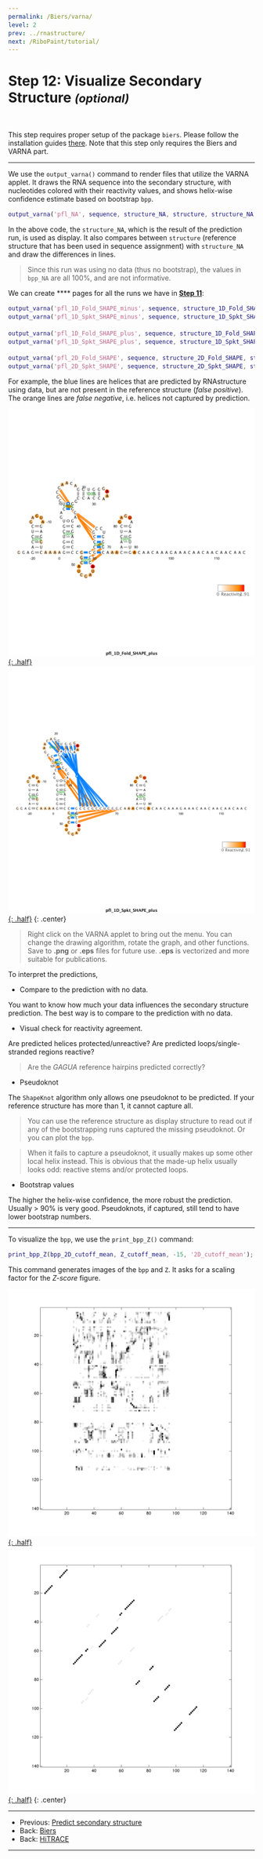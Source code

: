 ```yaml
---
permalink: /Biers/varna/
level: 2
prev: ../rnastructure/
next: /RiboPaint/tutorial/
---
```


# Step 12: Visualize Secondary Structure _<small>(optional)</small>_

<br/>

This step requires proper setup of the package `biers`. Please follow the installation guides [there](/Biers/install). Note that this step only requires the Biers and VARNA part.

<hr/>

We use the `output_varna()` command to render files that utilize the VARNA applet. It draws the RNA sequence into the secondary structure, with nucleotides colored with their reactivity values, and shows helix-wise confidence estimate based on bootstrap `bpp`.

```matlab
output_varna('pfl_NA', sequence, structure_NA, structure, structure_NA, offset, [], [], [], bpp_NA);
```

In the above code, the `structure_NA`, which is the result of the prediction run, is used as display. It also compares between `structure` (reference structure that has been used in sequence assignment) with `structure_NA` and draw the differences in lines. 

> Since this run was using no data (thus no bootstrap), the values in `bpp_NA` are all 100%, and are not informative.

We can create **** pages for all the runs we have in [**Step 11**](../rnastructure/):

```matlab
output_varna('pfl_1D_Fold_SHAPE_minus', sequence, structure_1D_Fold_SHAPE_minus, structure, structure_1D_Fold_SHAPE_minus, offset, [], [], [d_SHAPE_minus; zeros(20, 1)], bpp_1D_Fold_SHAPE_minus);
output_varna('pfl_1D_Spkt_SHAPE_minus', sequence, structure_1D_Spkt_SHAPE_minus, structure, structure_1D_Spkt_SHAPE_minus, offset, [], [], [d_SHAPE_minus; zeros(20, 1)], bpp_1D_Spkt_SHAPE_minus);

output_varna('pfl_1D_Fold_SHAPE_plus', sequence, structure_1D_Fold_SHAPE_plus, structure, structure_1D_Fold_SHAPE_plus, offset, [], [], [d_SHAPE_plus; zeros(20, 1)], bpp_1D_Fold_SHAPE_plus);
output_varna('pfl_1D_Spkt_SHAPE_plus', sequence, structure_1D_Spkt_SHAPE_plus, structure, structure_1D_Spkt_SHAPE_plus, offset, [], [], [d_SHAPE_plus; zeros(20, 1)], bpp_1D_Spkt_SHAPE_plus);

output_varna('pfl_2D_Fold_SHAPE', sequence, structure_2D_Fold_SHAPE, structure, structure_2D_Fold_SHAPE, offset, [], [], [], bpp_2D_Fold_SHAPE);
output_varna('pfl_2D_Spkt_SHAPE', sequence, structure_2D_Spkt_SHAPE, structure, structure_2D_Spkt_SHAPE, offset, [], [], [], bpp_2D_Spkt_SHAPE);
```

For example, the blue lines are helices that are predicted by RNAstructure using data, but are not present in the reference structure (_false positive_). The orange lines are _false negative_, i.e. helices not captured by prediction.

[![output_varna Figure Fold SHAPE 1D plus](/repos/biers/res/pfl_1D_pred_Fold_SHAPE_plus.png "output_varna Figure Fold SHAPE 1D plus"){: .half}](/repos/biers/res/pfl_1D_pred_Fold_SHAPE_plus.png)
[![output_varna Figure ShapeKnot SHAPE 1D plus](/repos/biers/res/pfl_1D_pred_Spkt_SHAPE_plus.png "output_varna Figure ShapeKnot SHAPE 1D plus"){: .half}](/repos/biers/res/pfl_1D_pred_Spkt_SHAPE_plus.png)
{: .center}

> Right click on the VARNA applet to bring out the menu. You can change the drawing algorithm, rotate the graph, and other functions. Save to **.png** or **.eps** files for future use. **.eps** is vectorized and more suitable for publications.

To interpret the predictions,

* Compare to the prediction with no data.

You want to know how much your data influences the secondary structure prediction. The best way is to compare to the prediction with no data.

* Visual check for reactivity agreement.

Are predicted helices protected/unreactive? Are predicted loops/single-stranded regions reactive? 

> Are the _GAGUA_ reference hairpins predicted correctly?

* Pseudoknot

The `ShapeKnot` algorithm only allows one pseudoknot to be predicted. If your reference structure has more than 1, it cannot capture all. 

> You can use the reference structure as display structure to read out if any of the bootstrapping runs captured the missing pseudoknot. Or you can plot the `bpp`.

> When it fails to capture a pseudoknot, it usually makes up some other local helix instead. This is obvious that the made-up helix usually looks odd: reactive stems and/or protected loops.

* Bootstrap values

The higher the helix-wise confidence, the more robust the prediction. Usually > 90% is very good. Pseudoknots, if captured, still tend to have lower bootstrap numbers.

<hr/>

To visualize the `bpp`, we use the `print_bpp_Z()` command:

```matlab
print_bpp_Z(bpp_2D_cutoff_mean, Z_cutoff_mean, -15, '2D_cutoff_mean');
```

This command generates images of the `bpp` and `Z`. It asks for a scaling factor for the _Z-score_ figure. 

[![print_bpp_Z Figure 2D Z](/repos/biers/res/pfl_2D_pred_Z_2D_cutoff_mean.png "print_bpp_Z Figure 2D Z"){: .half}](/repos/biers/res/pfl_2D_pred_Z_2D_cutoff_mean.png)
[![print_bpp_Z Figure 2D bpp](/repos/biers/res/pfl_2D_pred_bpp_2D_cutoff_mean.png "print_bpp_Z Figure 2D bpp"){: .half}](/repos/biers/res/pfl_2D_pred_bpp_2D_cutoff_mean.png)
{: .center}

<hr/>

* Previous: [Predict secondary structure](/Biers/rnastructure/)
* Back: [Biers](/Biers/)
* Back: [HiTRACE](/HiTRACE/)

<hr/>

